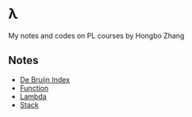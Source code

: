 # λ
My notes and codes on PL courses by Hongbo Zhang

## Notes
- [De Bruijn Index](./notes/debruijn.md)
- [Function](./notes/function.md)
- [Lambda](./notes/lambda.md)
- [Stack](./notes/lambda.md)

